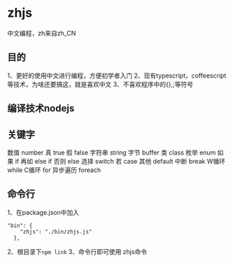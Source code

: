 # zhjs
中文编程，zh来自zh_CN

## 目的
1、更好的使用中文进行编程，方便初学者入门
2、现有typescript，coffeescript等技术，为啥还要搞这，就是喜欢中文
3、不喜欢程序中的{},;等符号

## 编译技术nodejs

## 关键字

数值     number
真       true
假       false
字符串   string
字节     buffer
类       class
枚举     enum
如果     if
再如     else if
否则     else
选择     switch
若       case
其他     default
中断     break
W循环    while
C循环    for
异步遍历 foreach

## 命令行
1、在package.json中加入
```
"bin": {
    "zhjs": "./bin/zhjs.js"
  },
```
2、根目录下`npm link`
3、命令行即可使用 zhjs命令
